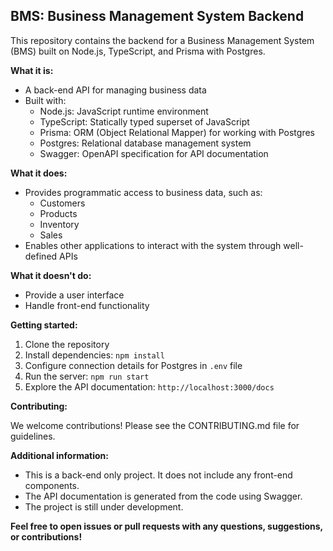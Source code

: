 ## BMS: Business Management System Backend

This repository contains the backend for a Business Management System (BMS) built on Node.js, TypeScript, and Prisma with Postgres. 

**What it is:**

* A back-end API for managing business data
* Built with:
    * Node.js: JavaScript runtime environment
    * TypeScript: Statically typed superset of JavaScript
    * Prisma: ORM (Object Relational Mapper) for working with Postgres
    * Postgres: Relational database management system
    * Swagger: OpenAPI specification for API documentation

**What it does:**

* Provides programmatic access to business data, such as:
    * Customers
    * Products
    * Inventory
    * Sales
* Enables other applications to interact with the system through well-defined APIs

**What it doesn't do:**

* Provide a user interface
* Handle front-end functionality

**Getting started:**

1. Clone the repository
2. Install dependencies: `npm install`
3. Configure connection details for Postgres in `.env` file
4. Run the server: `npm run start`
5. Explore the API documentation: `http://localhost:3000/docs`

**Contributing:**

We welcome contributions! Please see the CONTRIBUTING.md file for guidelines.

**Additional information:**

* This is a back-end only project. It does not include any front-end components.
* The API documentation is generated from the code using Swagger.
* The project is still under development.

**Feel free to open issues or pull requests with any questions, suggestions, or contributions!**
